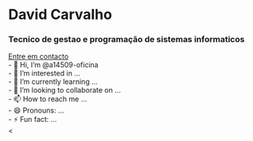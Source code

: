 <h1>David Carvalho</h1>
<h3>Tecnico de gestao e programação de sistemas informaticos</h3>
<a href="mailto:a14509@oficina.pt">
  Entre em contacto
</a>
<br>
- 👋 Hi, I’m @a14509-oficina
<br>
- 👀 I’m interested in ...
<br>
- 🌱 I’m currently learning ...
<br>
- 💞️ I’m looking to collaborate on ...
<br>
- 📫 How to reach me ...
<br>
- 😄 Pronouns: ...
<br>
- ⚡ Fun fact: ...
<br>
<<!---
a14509-oficina/a14509-oficina is a ✨ special ✨ repository because its `README.md` (this file) appears on your GitHub profile.
You can click the Preview link to take a look at your changes.
--->
